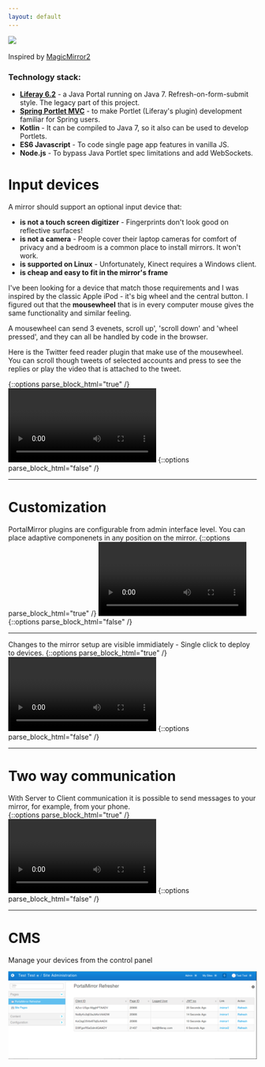 ```yaml
---
layout: default
---
```

![](http://images.mentalfloss.com/sites/default/files/styles/insert_main_wide_image/public/construction%205.gif)

Inspired by [MagicMirror2](https://magicmirror.builders)


### [](#tech-stack)Technology stack:

*   [**Liferay 6.2**](https://dev.liferay.com/develop/tutorials/-/knowledge_base/6-2/tutorials) - a Java Portal running on Java 7. Refresh-on-form-submit style. The legacy part of this project.   
*   [**Spring Portlet MVC**](https://docs.spring.io/autorepo/docs/spring/4.2.x/spring-framework-reference/html/portlet.html) - to make Portlet (Liferay's plugin) development familiar for Spring users.
*   **Kotlin** - It can be compiled to Java 7, so it also can be used to develop Portlets.
*   **ES6 Javascript** - To code single page app features in vanilla JS.
*   **Node.js** - To bypass Java Portlet spec limitations and add WebSockets.   

# [](#input-dev)Input devices
A mirror should support an optional input device that:
*   **is not a touch screen digitizer** - Fingerprints don't look good on reflective surfaces!
*   **is not a camera** - People cover their laptop cameras for comfort of privacy and a bedroom is a common place to install mirrors. It won't work.
*   **is supported on Linux** - Unfortunately, Kinect requires a Windows client. 
*   **is cheap and easy to fit in the mirror's frame**

I've been looking for a device that match those requirements and I was inspired by the classic Apple iPod - it's big wheel and the central button. I figured out that the **mousewheel** that is in every computer mouse gives the same functionality and similar feeling.

A mousewheel can send 3 evenets, scroll up', 'scroll down' and 'wheel pressed', and they can all be handled by code in the browser.

Here is the Twitter feed reader plugin that make use of the mousewheel. You can scroll though tweets of selected accounts and press to see the replies or play the video that is attached to the tweet.

{::options parse_block_html="true" /}
<video src="twitter.webm" controls loop></video>
{::options parse_block_html="false" /}
* * *

# [](#customization)Customization 
PortalMirror plugins are configurable from admin interface level. You can place adaptive componenets in any position on the mirror.
{::options parse_block_html="true" /}
<video src="new_widgets-s.webm" controls loop></video>
{::options parse_block_html="false" /}
* * *

Changes to the mirror setup are visible immidiately - Single click to deploy to devices. 
{::options parse_block_html="true" /}
<video src="deployment-s.webm" controls loop></video>
{::options parse_block_html="false" /}
* * *

# [](#two-way-communication)Two way communication
With Server to Client communication it is possible to send messages to your mirror, for example, from your phone.  
{::options parse_block_html="true" /}
<video src="flashmessage-s.webm" controls loop></video>
{::options parse_block_html="false" /}
* * *

# [](#cms)CMS
Manage your devices from the control panel

![](access_control.png)
